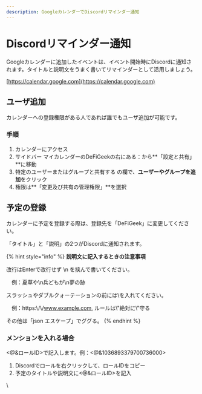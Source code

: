```yaml
---
description: GoogleカレンダーでDiscordリマインダー通知
---
```


# Discordリマインダー通知

Googleカレンダーに追加したイベントは、イベント開始時にDiscordに通知されます。タイトルと説明文をうまく書いてリマインダーとして活用しましょう。

[https://calendar.google.com](https://calendar.google.com)

## ユーザ追加

カレンダーへの登録権限がある人であれば誰でもユーザ追加が可能です。

### 手順

1. カレンダーにアクセス
2. サイドバー マイカレンダーのDeFiGeekの右にある：から**「設定と共有」**に移動
3. 特定のユーザーまたはグループと共有する の欄で、**ユーザーやグループを追加**をクリック
4. 権限は**「変更及び共有の管理権限」**を選択

## 予定の登録

カレンダーに予定を登録する際は、登録先を「DeFiGeek」に変更してください。

「タイトル」と「説明」の2つがDiscordに通知されます。

{% hint style="info" %}
**説明文に記入するときの注意事項**

改行はEnterで改行せず \n を挟んで書いてください。

　例：夏草や\n兵どもが\n夢の跡

スラッシュやダブルクォーテーションの前には\を入れてください。

　例：https:\\/\\/www.example.com, ルールは\\"絶対に\\"守る

その他は「json エスケープ」でググる。
{% endhint %}

### メンションを入れる場合

<@&ロールID>で記入します。例：<@&1036893379700736000>

1. Discordでロールを右クリックして、ロールIDをコピー
2. 予定のタイトルや説明文に<@&ロールID>を記入

\


